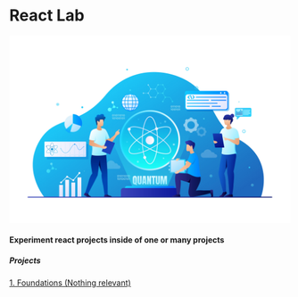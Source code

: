 # React Lab

![react image](head-image.jpg)

#### Experiment react projects inside of one or many projects

##### Projects

[1. Foundations (Nothing relevant)](foundation/)
